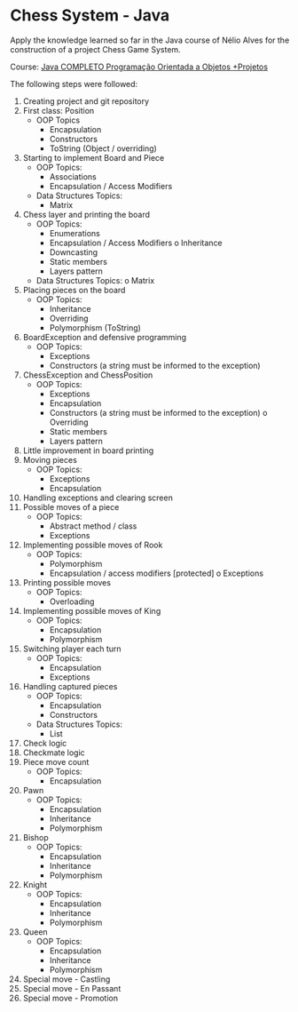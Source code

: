 # Chess System - Java
Apply the knowledge learned so far in the Java course of Nélio Alves for the construction of a project Chess Game System.

Course: <a href ="https://www.udemy.com/course/java-curso-completo/"> Java COMPLETO Programação Orientada a Objetos +Projetos</a>


The following steps were followed: 
1. Creating project and git repository
2. First class: Position
    - OOP Topics
        - Encapsulation
        - Constructors
        - ToString (Object / overriding)
3. Starting to implement Board and Piece
    - OOP Topics:
        - Associations
        - Encapsulation / Access Modifiers
    - Data Structures Topics:
        - Matrix
4. Chess layer and printing the board
    - OOP Topics:
        - Enumerations
        - Encapsulation / Access Modifiers o Inheritance
        - Downcasting
        - Static members
        - Layers pattern
    - Data Structures Topics: o Matrix
5. Placing pieces on the board
    - OOP Topics:
        - Inheritance
        - Overriding
        - Polymorphism (ToString)
6. BoardException and defensive programming
    - OOP Topics:
        - Exceptions
        - Constructors (a string must be informed to the exception)
7. ChessException and ChessPosition
    - OOP Topics:
        - Exceptions
        - Encapsulation
        - Constructors (a string must be informed to the exception) o Overriding
        - Static members
        - Layers pattern
8. Little improvement in board printing
9. Moving pieces
    - OOP Topics:
        - Exceptions
        - Encapsulation
10. Handling exceptions and clearing screen
11. Possible moves of a piece
    - OOP Topics:
        - Abstract method / class
        - Exceptions
12. Implementing possible moves of Rook
    - OOP Topics:
        - Polymorphism
        - Encapsulation / access modifiers [protected] o Exceptions
13. Printing possible moves
    - OOP Topics:
        - Overloading
14. Implementing possible moves of King
    - OOP Topics:
        - Encapsulation
        - Polymorphism
15. Switching player each turn
    - OOP Topics:
        - Encapsulation
        - Exceptions
16. Handling captured pieces
    - OOP Topics:
        - Encapsulation
        - Constructors
    - Data Structures Topics:
        - List
17. Check logic
18. Checkmate logic
19. Piece move count
    - OOP Topics:
        - Encapsulation
20. Pawn
    - OOP Topics:
        - Encapsulation 
        - Inheritance
        - Polymorphism
21. Bishop
    - OOP Topics:
        - Encapsulation 
        - Inheritance
        - Polymorphism
22. Knight
    - OOP Topics:
        - Encapsulation 
        - Inheritance
        - Polymorphism
23. Queen
    - OOP Topics:
        - Encapsulation 
        - Inheritance
        - Polymorphism
24. Special move - Castling
25. Special move - En Passant
26. Special move - Promotion
